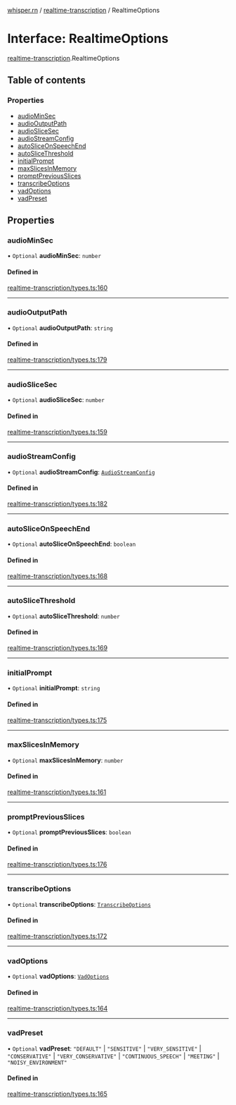 [whisper.rn](../README.md) / [realtime-transcription](../modules/realtime_transcription.md) / RealtimeOptions

# Interface: RealtimeOptions

[realtime-transcription](../modules/realtime_transcription.md).RealtimeOptions

## Table of contents

### Properties

- [audioMinSec](realtime_transcription.RealtimeOptions.md#audiominsec)
- [audioOutputPath](realtime_transcription.RealtimeOptions.md#audiooutputpath)
- [audioSliceSec](realtime_transcription.RealtimeOptions.md#audioslicesec)
- [audioStreamConfig](realtime_transcription.RealtimeOptions.md#audiostreamconfig)
- [autoSliceOnSpeechEnd](realtime_transcription.RealtimeOptions.md#autosliceonspeechend)
- [autoSliceThreshold](realtime_transcription.RealtimeOptions.md#autoslicethreshold)
- [initialPrompt](realtime_transcription.RealtimeOptions.md#initialprompt)
- [maxSlicesInMemory](realtime_transcription.RealtimeOptions.md#maxslicesinmemory)
- [promptPreviousSlices](realtime_transcription.RealtimeOptions.md#promptpreviousslices)
- [transcribeOptions](realtime_transcription.RealtimeOptions.md#transcribeoptions)
- [vadOptions](realtime_transcription.RealtimeOptions.md#vadoptions)
- [vadPreset](realtime_transcription.RealtimeOptions.md#vadpreset)

## Properties

### audioMinSec

• `Optional` **audioMinSec**: `number`

#### Defined in

[realtime-transcription/types.ts:160](https://github.com/mybigday/whisper.rn/blob/5c1c70c/src/realtime-transcription/types.ts#L160)

___

### audioOutputPath

• `Optional` **audioOutputPath**: `string`

#### Defined in

[realtime-transcription/types.ts:179](https://github.com/mybigday/whisper.rn/blob/5c1c70c/src/realtime-transcription/types.ts#L179)

___

### audioSliceSec

• `Optional` **audioSliceSec**: `number`

#### Defined in

[realtime-transcription/types.ts:159](https://github.com/mybigday/whisper.rn/blob/5c1c70c/src/realtime-transcription/types.ts#L159)

___

### audioStreamConfig

• `Optional` **audioStreamConfig**: [`AudioStreamConfig`](realtime_transcription.AudioStreamConfig.md)

#### Defined in

[realtime-transcription/types.ts:182](https://github.com/mybigday/whisper.rn/blob/5c1c70c/src/realtime-transcription/types.ts#L182)

___

### autoSliceOnSpeechEnd

• `Optional` **autoSliceOnSpeechEnd**: `boolean`

#### Defined in

[realtime-transcription/types.ts:168](https://github.com/mybigday/whisper.rn/blob/5c1c70c/src/realtime-transcription/types.ts#L168)

___

### autoSliceThreshold

• `Optional` **autoSliceThreshold**: `number`

#### Defined in

[realtime-transcription/types.ts:169](https://github.com/mybigday/whisper.rn/blob/5c1c70c/src/realtime-transcription/types.ts#L169)

___

### initialPrompt

• `Optional` **initialPrompt**: `string`

#### Defined in

[realtime-transcription/types.ts:175](https://github.com/mybigday/whisper.rn/blob/5c1c70c/src/realtime-transcription/types.ts#L175)

___

### maxSlicesInMemory

• `Optional` **maxSlicesInMemory**: `number`

#### Defined in

[realtime-transcription/types.ts:161](https://github.com/mybigday/whisper.rn/blob/5c1c70c/src/realtime-transcription/types.ts#L161)

___

### promptPreviousSlices

• `Optional` **promptPreviousSlices**: `boolean`

#### Defined in

[realtime-transcription/types.ts:176](https://github.com/mybigday/whisper.rn/blob/5c1c70c/src/realtime-transcription/types.ts#L176)

___

### transcribeOptions

• `Optional` **transcribeOptions**: [`TranscribeOptions`](../modules/index.md#transcribeoptions)

#### Defined in

[realtime-transcription/types.ts:172](https://github.com/mybigday/whisper.rn/blob/5c1c70c/src/realtime-transcription/types.ts#L172)

___

### vadOptions

• `Optional` **vadOptions**: [`VadOptions`](../modules/index.md#vadoptions)

#### Defined in

[realtime-transcription/types.ts:164](https://github.com/mybigday/whisper.rn/blob/5c1c70c/src/realtime-transcription/types.ts#L164)

___

### vadPreset

• `Optional` **vadPreset**: ``"DEFAULT"`` \| ``"SENSITIVE"`` \| ``"VERY_SENSITIVE"`` \| ``"CONSERVATIVE"`` \| ``"VERY_CONSERVATIVE"`` \| ``"CONTINUOUS_SPEECH"`` \| ``"MEETING"`` \| ``"NOISY_ENVIRONMENT"``

#### Defined in

[realtime-transcription/types.ts:165](https://github.com/mybigday/whisper.rn/blob/5c1c70c/src/realtime-transcription/types.ts#L165)
